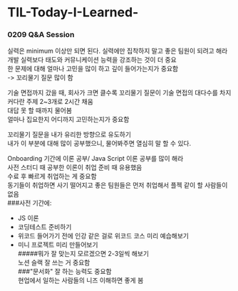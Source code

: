 # TIL-Today-I-Learned-
### 0209 Q&A Session
실력은 minimum 이상만 되면 된다.
실력에만 집착하지 말고 좋은 팀원이 되려고 해라   
개발 실력보다 태도와 커뮤니케이션 능력을 강조하는 것이 더 중요   
한 문제에 대해 얼마나 고민을 많이 하고 깊이 들어가는지가 중요함   
-> 꼬리물기 질문 많이 함


기술 면접까지 갔을 때, 회사가 크면 클수록 꼬리물기 질문이 기술 면접의 대다수를 차지   
커다란 주제 2~3개로 2시간 채움   
대답 못 할 때까지 물어봄   
얼마나 집요한지 어디까지 고민하는지가 중요함   

꼬리물기 질문을 내가 유리한 방향으로 유도하기   
내가 이 부분에 대해 많이 공부했으니, 물어봐주면 열심히 말 할 수 있다.   

Onboarding 기간에 이론 공부/ Java Script 이론 공부를 많이 해라   
사전 스터디 때 공부한 이론이 취업 준비 때 유용했음   
수료 후 빠르게 취업하는 게 중요함   
동기들이 취업하면 사기 떨어지고 좋은 팀원들은 먼저 취업해서 플젝 같이 할 사람들이 없음      
###사전 기간에:   
- JS 이론
- 코딩테스트 준비하기
- 위코드 들어가기 전에 인강 같은 걸로 위코드 코스 미리 예습해보기
- 미니 프로젝트 미리 만들어보기   
#####뭐가 잘 맞는지 모르겠으면 2-3일씩 해보기   
노션 슬랙 잘 쓰는 거 중요함   
###"문서화" 잘 하는 능력도 중요함   
현업에서 일하는 사람들의 니즈 이해하면 좋게 봄
